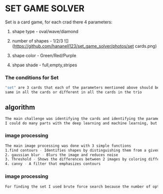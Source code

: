 # SET GAME SOLVER

Set is a card game, for each crad there 4 parameters:
1. shape type - oval/wave/diamond
2. number of shapes - 1/2/3                                         ![](https://github.com/hananell123/set_game_solver/photos/set cards.png)

3. shape color - Green/Red/Purple
4. shpae shade - full,empty,stripes

### The conditions for Set
```bash
"set" are 3 cards that each of the parameters mentioned above should be the 
same in all the cards or different in all the cards in the trio
```




## algorithm 
```bash
The main challenge was identifying the cards and identifying the parameters on each card.
I could do many parts with the deep learning and machine learning, but the goal of the project was to learn image processing in general and openCV in particular
```

### image processing
```bash
The main image processing was done with 3 simple functions
1.find contours - Identifies shapes by distinguishing them from a given filter
2. gaussian blur - Blurs the image and reduces noise 
3. Threshold - Shows the differences between 2 images by coloring different pixels in white (255) and identical pixels in black (0)
4. canny - A filter that emphasizes contours
```

### image processing
```bash
For finding the set I used brute force search because the number of options is not large - 12 choose 3 = 220.
```
